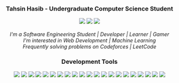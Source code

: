 
<div align="center">
  <h3>Tahsin Hasib - Undergraduate Computer Science Student</h3>
  <div align="center">
    <img src="https://img.shields.io/badge/Portfolio-255E63?style=flat&logo=About.me&logoColor=white">
    <a href="https://leetcode.com/tahsinhasib/"><img src="https://img.shields.io/badge/dynamic/json?style=flat&labelColor=black&color=%23ffa116&label=Solved&query=solvedOverTotal&url=https%3A%2F%2Fleetcode-badge.vercel.app%2Fapi%2Fusers%2Ftahsinhasib&logo=leetcode&logoColor=yellow"></a>
    <img src="https://img.shields.io/badge/Resume-255E63?style=flat&logo=About.me&logoColor=white">
  </div>
</div><br>

 
<div align="center">
  <div><i>I'm a Software Engineering Student | Developer | Learner | Gamer</i></div>
  <div><i>I'm interested in Web Development | Machine Learning</i></div>
  <div><i>Frequently solving problems on Codeforces | LeetCode</i></div>
</div>

<div align="center">
  <h3>Development Tools</h3>
  <img src="https://skillicons.dev/icons?i=c" />
  <img src="https://skillicons.dev/icons?i=cpp" />
  <img src="https://skillicons.dev/icons?i=java" />
  <img src="https://skillicons.dev/icons?i=cs" />
  <img src="https://skillicons.dev/icons?i=html" />
  <img src="https://skillicons.dev/icons?i=css" />
  <img src="https://skillicons.dev/icons?i=python" />
  <img src="https://skillicons.dev/icons?i=php" />
  <img src="https://skillicons.dev/icons?i=javascript" />
  <img src="https://skillicons.dev/icons?i=vscode" />
  <img src="https://skillicons.dev/icons?i=visualstudio" />
  <img src="https://skillicons.dev/icons?i=sublime" />
  <img src="https://skillicons.dev/icons?i=anaconda" />
  <img src="https://skillicons.dev/icons?i=arduino" />
  <img src="https://skillicons.dev/icons?i=figma" />
  <img src="https://skillicons.dev/icons?i=git" />
  <img src="https://skillicons.dev/icons?i=ps" />
  <img src="https://skillicons.dev/icons?i=matlab" />
  <img src="https://skillicons.dev/icons?i=windows" />
  <img src="https://skillicons.dev/icons?i=linux" />
  <img src="https://skillicons.dev/icons?i=ubuntu" />
</div>


